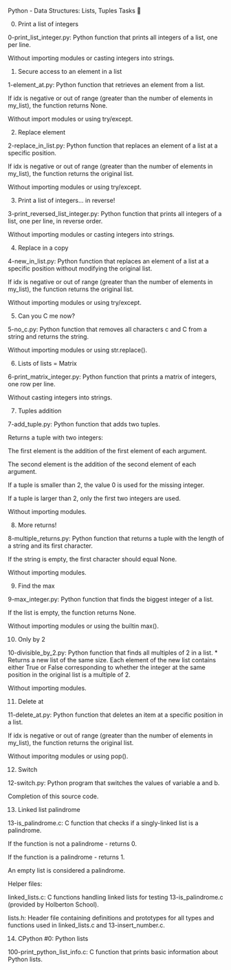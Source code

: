 Python - Data Structures: Lists, Tuples
Tasks 📃

0. Print a list of integers



0-print_list_integer.py: Python function that prints all integers of a list, one per line.

Without importing modules or casting integers into strings.

1. Secure access to an element in a list



1-element_at.py: Python function that retrieves an element from a list.

If idx is negative or out of range (greater than the number of elements in my_list), the function returns None.

Without import modules or using try/except.

2. Replace element



2-replace_in_list.py: Python function that replaces an element of a list at a specific position.

If idx is negative or out of range (greater than the number of elements in my_list), the function returns the original list.

Without importing modules or using try/except.

3. Print a list of integers... in reverse!



3-print_reversed_list_integer.py: Python function that prints all integers of a list, one per line, in reverse order.

Without importing modules or casting integers into strings.

4. Replace in a copy



4-new_in_list.py: Python function that replaces an element of a list at a specific position without modifying the original list.

If idx is negative or out of range (greater than the number of elements in my_list), the function returns the original list.

Without importing modules or using try/except.

5. Can you C me now?



5-no_c.py: Python function that removes all characters c and C from a string and returns the string.

Without importing modules or using str.replace().

6. Lists of lists = Matrix



6-print_matrix_integer.py: Python function that prints a matrix of integers, one row per line.

Without casting integers into strings.

7. Tuples addition



7-add_tuple.py: Python function that adds two tuples.

Returns a tuple with two integers:

The first element is the addition of the first element of each argument.

The second element is the addition of the second element of each argument.

If a tuple is smaller than 2, the value 0 is used for the missing integer.

If a tuple is larger than 2, only the first two integers are used.

Without importing modules.

8. More returns!



8-multiple_returns.py: Python function that returns a tuple with the length of a string and its first character.

If the string is empty, the first character should equal None.

Without importing modules.

9. Find the max



9-max_integer.py: Python function that finds the biggest integer of a list.

If the list is empty, the function returns None.

Without importing modules or using the builtin max().

10. Only by 2



10-divisible_by_2.py: Python function that finds all multiples of 2 in a list. * Returns a new list of the same size. Each element of the new list contains either True or False corresponding to whether the integer at the same position in the original list is a multiple of 2.

Without importing modules.

11. Delete at



11-delete_at.py: Python function that deletes an item at a specific position in a list.

If idx is negative or out of range (greater than the number of elements in my_list), the function returns the original list.

Without imporitng modules or using pop().

12. Switch



12-switch.py: Python program that switches the values of variable a and b.

Completion of this source code.

13. Linked list palindrome



13-is_palindrome.c: C function that checks if a singly-linked list is a palindrome.

If the function is not a palindrome - returns 0.

If the function is a palindrome - returns 1.

An empty list is considered a palindrome.

Helper files:

linked_lists.c: C functions handling linked lists for testing 13-is_palindrome.c (provided by Holberton School).

lists.h: Header file containing definitions and prototypes for all types and functions used in linked_lists.c and 13-insert_number.c.

14. CPython #0: Python lists



100-print_python_list_info.c: C function that prints basic information about Python lists.
